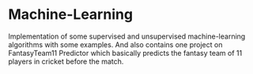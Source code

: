 # Machine-Learning
Implementation of some supervised and unsupervised machine-learning algorithms with some examples. And also contains one project on FantasyTeam11 Predictor which basically predicts the fantasy team of 11 players in cricket before the match.
